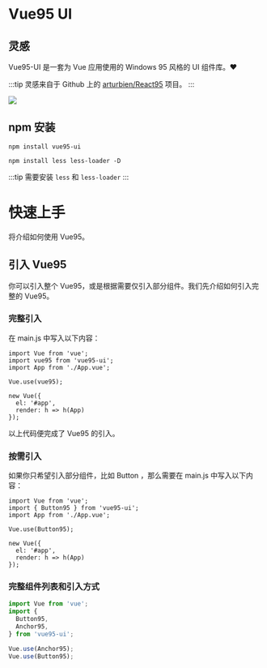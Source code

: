 # Vue95 UI

## 灵感

Vue95-UI 是一套为 Vue 应用使用的 Windows 95 风格的 UI 组件库。❤

:::tip
灵感来自于 Github 上的 [arturbien/React95](https://github.com/arturbien/React95) 项目。
:::

![](https://ws1.sinaimg.cn/large/006cROD4ly1g347zgwgbgj30wl0cb0uh.jpg)

## npm 安装

```shell
npm install vue95-ui

npm install less less-loader -D
```

:::tip
需要安装 `less` 和 `less-loader`
:::

# 快速上手

将介绍如何使用 Vue95。

## 引入 Vue95

你可以引入整个 Vue95，或是根据需要仅引入部分组件。我们先介绍如何引入完整的 Vue95。

### 完整引入

在 main.js 中写入以下内容：

```js{2,5}
import Vue from 'vue';
import vue95 from 'vue95-ui';
import App from './App.vue';

Vue.use(vue95);

new Vue({
  el: '#app',
  render: h => h(App)
});
```

以上代码便完成了 Vue95 的引入。

### 按需引入

如果你只希望引入部分组件，比如 Button ，那么需要在 main.js 中写入以下内容：

```js{2,5}
import Vue from 'vue';
import { Button95 } from 'vue95-ui';
import App from './App.vue';

Vue.use(Button95);

new Vue({
  el: '#app',
  render: h => h(App)
});
```

### 完整组件列表和引入方式

```js
import Vue from 'vue';
import {
  Button95,
  Anchor95,
} from 'vue95-ui';

Vue.use(Anchor95);
Vue.use(Button95);
```